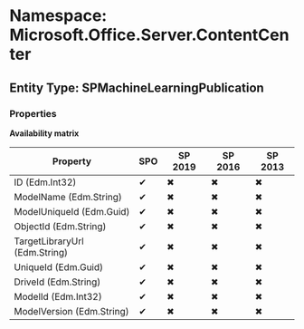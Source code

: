 # Namespace: Microsoft.Office.Server.ContentCenter
## Entity Type: SPMachineLearningPublication

### Properties

**Availability matrix**

Property | SPO | SP 2019 | SP 2016 | SP 2013
----------|-----|---------|---------|--------
ID (Edm.Int32) | ✔ | ✖ | ✖ | ✖
ModelName (Edm.String) | ✔ | ✖ | ✖ | ✖
ModelUniqueId (Edm.Guid) | ✔ | ✖ | ✖ | ✖
ObjectId (Edm.String) | ✔ | ✖ | ✖ | ✖
TargetLibraryUrl (Edm.String) | ✔ | ✖ | ✖ | ✖
UniqueId (Edm.Guid) | ✔ | ✖ | ✖ | ✖
DriveId (Edm.String) | ✔ | ✖ | ✖ | ✖
ModelId (Edm.Int32) | ✔ | ✖ | ✖ | ✖
ModelVersion (Edm.String) | ✔ | ✖ | ✖ | ✖

